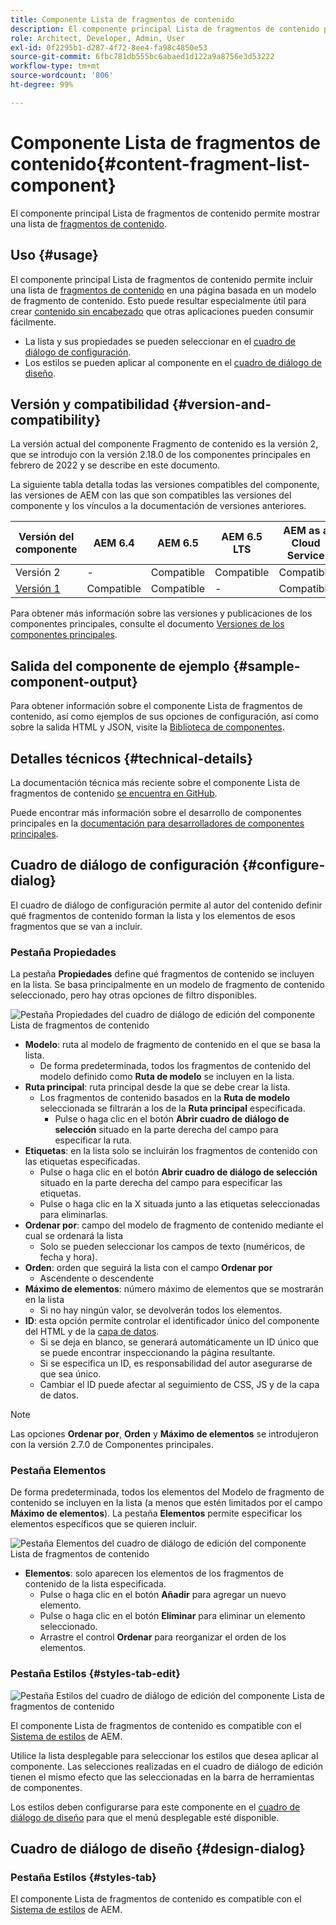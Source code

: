 ```yaml
---
title: Componente Lista de fragmentos de contenido
description: El componente principal Lista de fragmentos de contenido permite mostrar una lista de fragmentos de contenido.
role: Architect, Developer, Admin, User
exl-id: 0f2295b1-d287-4f72-8ee4-fa98c4850e53
source-git-commit: 6fbc781db555bc6abaed1d122a9a8756e3d53222
workflow-type: tm+mt
source-wordcount: '806'
ht-degree: 99%

---
```


# Componente Lista de fragmentos de contenido{#content-fragment-list-component}

El componente principal Lista de fragmentos de contenido permite mostrar una lista de [fragmentos de contenido](https://experienceleague.adobe.com/docs/experience-manager-cloud-service/assets/content-fragments/content-fragments.html?lang=es).

## Uso {#usage}

El componente principal Lista de fragmentos de contenido permite incluir una lista de [fragmentos de contenido](https://experienceleague.adobe.com/docs/experience-manager-cloud-service/assets/content-fragments/content-fragments.html?lang=es) en una página basada en un modelo de fragmento de contenido. Esto puede resultar especialmente útil para crear [contenido sin encabezado](https://helpx.adobe.com/es/experience-manager/6-5/sites/developing/user-guide.html?topic=/experience-manager/6-5/sites/developing/morehelp/headless.ug.js) que otras aplicaciones pueden consumir fácilmente.

* La lista y sus propiedades se pueden seleccionar en el [cuadro de diálogo de configuración](#configure-dialog).
* Los estilos se pueden aplicar al componente en el [cuadro de diálogo de diseño](#design-dialog).

## Versión y compatibilidad {#version-and-compatibility}

La versión actual del componente Fragmento de contenido es la versión 2, que se introdujo con la versión 2.18.0 de los componentes principales en febrero de 2022 y se describe en este documento.

La siguiente tabla detalla todas las versiones compatibles del componente, las versiones de AEM con las que son compatibles las versiones del componente y los vínculos a la documentación de versiones anteriores.

| Versión del componente | AEM 6.4 | AEM 6.5 | AEM 6.5 LTS | AEM as a Cloud Service |
|---|----|---|---|---|
| Versión 2 | - | Compatible | Compatible | Compatible |
| [Versión 1](v1/content-fragment-list.md) | Compatible | Compatible | - | Compatible |

Para obtener más información sobre las versiones y publicaciones de los componentes principales, consulte el documento [Versiones de los componentes principales](/help/versions.md).

## Salida del componente de ejemplo {#sample-component-output}

Para obtener información sobre el componente Lista de fragmentos de contenido, así como ejemplos de sus opciones de configuración, así como sobre la salida HTML y JSON, visite la [Biblioteca de componentes](https://adobe.com/go/aem_cmp_library_cflist_es).

## Detalles técnicos {#technical-details}

La documentación técnica más reciente sobre el componente Lista de fragmentos de contenido [se encuentra en GitHub](https://adobe.com/go/aem_cmp_tech_cflist_v1_es).

Puede encontrar más información sobre el desarrollo de componentes principales en la [documentación para desarrolladores de componentes principales](/help/developing/overview.md).

## Cuadro de diálogo de configuración {#configure-dialog}

El cuadro de diálogo de configuración permite al autor del contenido definir qué fragmentos de contenido forman la lista y los elementos de esos fragmentos que se van a incluir.

### Pestaña Propiedades

La pestaña **Propiedades** define qué fragmentos de contenido se incluyen en la lista. Se basa principalmente en un modelo de fragmento de contenido seleccionado, pero hay otras opciones de filtro disponibles.

![Pestaña Propiedades del cuadro de diálogo de edición del componente Lista de fragmentos de contenido](/help/assets/content-fragment-list-properties.png)

* **Modelo**: ruta al modelo de fragmento de contenido en el que se basa la lista.
   * De forma predeterminada, todos los fragmentos de contenido del modelo definido como **Ruta de modelo** se incluyen en la lista.
* **Ruta principal**: ruta principal desde la que se debe crear la lista.
   * Los fragmentos de contenido basados en la **Ruta de modelo** seleccionada se filtrarán a los de la **Ruta principal** especificada.
      * Pulse o haga clic en el botón **Abrir cuadro de diálogo de selección** situado en la parte derecha del campo para especificar la ruta.
* **Etiquetas**: en la lista solo se incluirán los fragmentos de contenido con las etiquetas especificadas.
   * Pulse o haga clic en el botón **Abrir cuadro de diálogo de selección** situado en la parte derecha del campo para especificar las etiquetas.
   * Pulse o haga clic en la X situada junto a las etiquetas seleccionadas para eliminarlas.
* **Ordenar por**: campo del modelo de fragmento de contenido mediante el cual se ordenará la lista
   * Solo se pueden seleccionar los campos de texto (numéricos, de fecha y hora).
* **Orden**: orden que seguirá la lista con el campo **Ordenar por**
   * Ascendente o descendente
* **Máximo de elementos**: número máximo de elementos que se mostrarán en la lista
   * Si no hay ningún valor, se devolverán todos los elementos.
* **ID**: esta opción permite controlar el identificador único del componente del HTML y de la [capa de datos](/help/developing/data-layer/overview.md).
   * Si se deja en blanco, se generará automáticamente un ID único que se puede encontrar inspeccionando la página resultante.
   * Si se especifica un ID, es responsabilidad del autor asegurarse de que sea único.
   * Cambiar el ID puede afectar al seguimiento de CSS, JS y de la capa de datos.

>[!NOTE]
>Las opciones **Ordenar por**, **Orden** y **Máximo de elementos** se introdujeron con la versión 2.7.0 de Componentes principales.

### Pestaña Elementos

De forma predeterminada, todos los elementos del Modelo de fragmento de contenido se incluyen en la lista (a menos que estén limitados por el campo **Máximo de elementos**). La pestaña **Elementos** permite especificar los elementos específicos que se quieren incluir.

![Pestaña Elementos del cuadro de diálogo de edición del componente Lista de fragmentos de contenido](/help/assets/content-fragment-list-elements.png)

* **Elementos**: solo aparecen los elementos de los fragmentos de contenido de la lista especificada.
   * Pulse o haga clic en el botón **Añadir** para agregar un nuevo elemento.
   * Pulse o haga clic en el botón **Eliminar** para eliminar un elemento seleccionado.
   * Arrastre el control **Ordenar** para reorganizar el orden de los elementos.

### Pestaña Estilos {#styles-tab-edit}

![Pestaña Estilos del cuadro de diálogo de edición del componente Lista de fragmentos de contenido](/help/assets/content-fragment-list-styles.png)

El componente Lista de fragmentos de contenido es compatible con el [Sistema de estilos](/help/get-started/authoring.md#component-styling) de AEM.

Utilice la lista desplegable para seleccionar los estilos que desea aplicar al componente. Las selecciones realizadas en el cuadro de diálogo de edición tienen el mismo efecto que las seleccionadas en la barra de herramientas de componentes.

Los estilos deben configurarse para este componente en el [cuadro de diálogo de diseño](#design-dialog) para que el menú desplegable esté disponible.

## Cuadro de diálogo de diseño {#design-dialog}

### Pestaña Estilos {#styles-tab}

El componente Lista de fragmentos de contenido es compatible con el [Sistema de estilos](/help/get-started/authoring.md#component-styling) de AEM.
